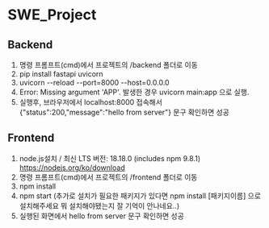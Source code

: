 # SWE_Project

## Backend
1. 명령 프롬프트(cmd)에서 프로젝트의 /backend 폴더로 이동
2. pip install fastapi uvicorn
3. uvicorn --reload --port=8000 --host=0.0.0.0
4. Error: Missing argument 'APP'. 발생한 경우 uvicorn main:app 으로 실행.
4. 실행후, 브라우저에서 localhost:8000 접속해서 {"status":200,"message":"hello from server"} 문구 확인하면 성공

## Frontend
1. node.js설치 / 최신 LTS 버전: 18.18.0 (includes npm 9.8.1) https://nodejs.org/ko/download
2. 명령 프롬프트(cmd)에서 프로젝트의 /frontend 폴더로 이동
3. npm install
4. npm start (추가로 설치가 필요한 패키지가 있다면 npm install [패키지이름] 으로 설치해주세요 뭐 설치해야됐는지 잘 기억이 안나네요..)
5. 실행된 화면에서 hello from server 문구 확인하면 성공
